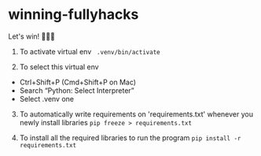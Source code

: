 # winning-fullyhacks

Let's win! 🥹🥰😋

1. To activate virtual env 
` .venv/bin/activate`

2. To select this virtual env
* Ctrl+Shift+P (Cmd+Shift+P on Mac)
* Search “Python: Select Interpreter”
* Select .venv one

3. To automatically write requirements on 'requirements.txt' whenever you newly install libraries
`pip freeze > requirements.txt`

4. To install all the required libraries to run the program
`pip install -r requirements.txt`